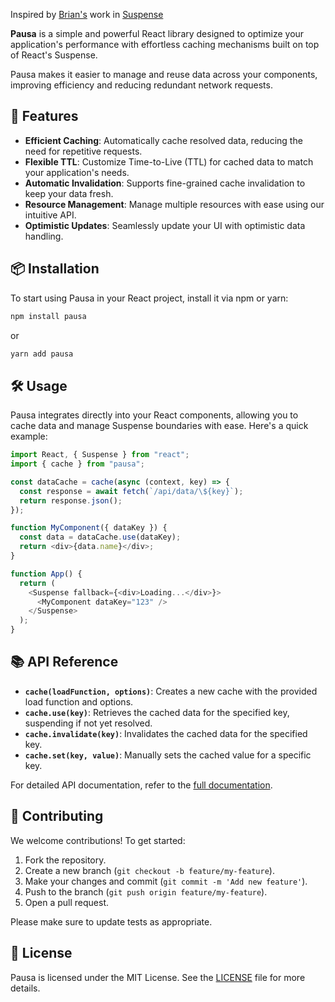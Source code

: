 Inspired by [Brian's](https://twitter.com/brian_d_vaughn) work in [Suspense](https://github.com/bvaughn/suspense)

**Pausa** is a simple and powerful React library designed to optimize your application's performance with effortless caching mechanisms built on top of React's Suspense.

Pausa makes it easier to manage and reuse data across your components, improving efficiency and reducing redundant network requests.

## 🚀 Features

- **Efficient Caching**: Automatically cache resolved data, reducing the need for repetitive requests.
- **Flexible TTL**: Customize Time-to-Live (TTL) for cached data to match your application's needs.
- **Automatic Invalidation**: Supports fine-grained cache invalidation to keep your data fresh.
- **Resource Management**: Manage multiple resources with ease using our intuitive API.
- **Optimistic Updates**: Seamlessly update your UI with optimistic data handling.

## 📦 Installation

To start using Pausa in your React project, install it via npm or yarn:

```bash
npm install pausa
```

or

```bash
yarn add pausa
```

## 🛠️ Usage

Pausa integrates directly into your React components, allowing you to cache data and manage Suspense boundaries with ease. Here's a quick example:

```javascript
import React, { Suspense } from "react";
import { cache } from "pausa";

const dataCache = cache(async (context, key) => {
  const response = await fetch(`/api/data/\${key}`);
  return response.json();
});

function MyComponent({ dataKey }) {
  const data = dataCache.use(dataKey);
  return <div>{data.name}</div>;
}

function App() {
  return (
    <Suspense fallback={<div>Loading...</div>}>
      <MyComponent dataKey="123" />
    </Suspense>
  );
}
```

## 📚 API Reference

- **`cache(loadFunction, options)`**: Creates a new cache with the provided load function and options.
- **`cache.use(key)`**: Retrieves the cached data for the specified key, suspending if not yet resolved.
- **`cache.invalidate(key)`**: Invalidates the cached data for the specified key.
- **`cache.set(key, value)`**: Manually sets the cached value for a specific key.

For detailed API documentation, refer to the [full documentation](#).

## 🤝 Contributing

We welcome contributions! To get started:

1. Fork the repository.
2. Create a new branch (`git checkout -b feature/my-feature`).
3. Make your changes and commit (`git commit -m 'Add new feature'`).
4. Push to the branch (`git push origin feature/my-feature`).
5. Open a pull request.

Please make sure to update tests as appropriate.

## 📄 License

Pausa is licensed under the MIT License. See the [LICENSE](LICENSE) file for more details.
